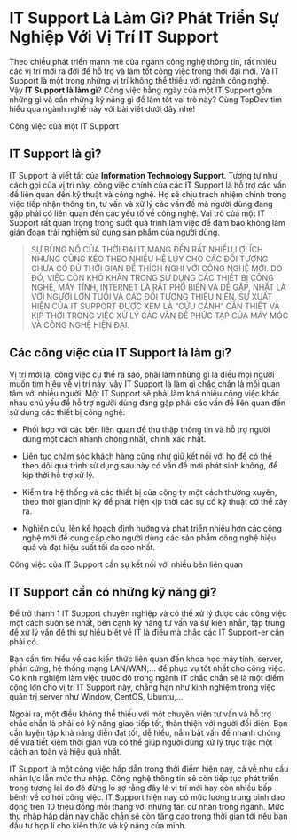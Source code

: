 # IT Support Là Làm Gì? Phát Triển Sự Nghiệp Với Vị Trí IT Support

Theo chiều phát triển mạnh mẽ của ngành công nghệ thông tin, rất nhiều các vị trí mới ra đời để hỗ trợ và làm tốt công việc trong thời đại mới. Và IT Support là một trong những vị trí không thể thiếu với ngành công nghệ. Vậy **IT Support là làm gì**? Công việc hằng ngày của một IT Support gồm những gì và cần những kỹ năng gì để làm tốt vai trò này? Cùng TopDev tìm hiểu qua ngành nghề này với bài viết dưới đây nhé!

Công việc của một IT Support

## IT Support là gì?

IT Support là viết tắt của **Information Technology Support**. Tương tự như cách gọi của vị trí này, công việc chính của các IT Support là hỗ trợ các vấn đề liên quan đến kỹ thuật và công nghệ. Họ sẽ chịu trách nhiệm chính trong việc tiếp nhận thông tin, tư vấn và xử lý các vấn đề mà người dùng đang gặp phải có liên quan đến các yếu tố về công nghệ. Vai trò của một IT Support rất quan trọng trong suốt quá trình làm việc để đảm bảo không làm gián đoạn trải nghiệm sử dụng sản phẩm của người dùng.

> SỰ BÙNG NỔ CỦA THỜI ĐẠI IT MANG ĐẾN RẤT NHIỀU LỢI ÍCH NHƯNG CŨNG KÉO THEO NHIỀU HỆ LỤY CHO CÁC ĐỐI TƯỢNG CHƯA CÓ ĐỦ THỜI GIAN ĐỂ THÍCH NGHI VỚI CÔNG NGHỆ MỚI. DO ĐÓ, VIỆC CÒN KHÓ KHĂN TRONG SỬ DỤNG CÁC THIẾT BỊ CÔNG NGHỆ, MÁY TÍNH, INTERNET LÀ RẤT PHỔ BIẾN VÀ DỄ GẶP, NHẤT LÀ VỚI NGƯỜI LỚN TUỔI VÀ CÁC ĐỐI TƯỢNG THIẾU NIÊN. SỰ XUẤT HIỆN CỦA IT SUPPORT ĐƯỢC XEM LÀ “CỨU CÁNH” CẦN THIẾT VÀ KỊP THỜI TRONG VIỆC XỬ LÝ CÁC VẤN ĐỀ PHỨC TẠP CỦA MÁY MÓC VÀ CÔNG NGHỆ HIỆN ĐẠI.

## Các công việc của IT Support là làm gì?

Vị trí mới lạ, công việc cụ thể ra sao, phải làm những gì là điều mọi người muốn tìm hiểu về vị trí này, vậy IT Support là làm gì chắc chắn là mối quan tâm với nhiều người. Một IT Support sẽ phải làm khá nhiều công việc khác nhau chủ yếu để hỗ trợ người dùng đang gặp phải các vấn đề liên quan đến sử dụng các thiết bị công nghệ:

- Phối hợp với các bên liên quan để thu thập thông tin và hỗ trợ người dùng một cách nhanh chóng nhất, chính xác nhất.
- Liên tục chăm sóc khách hàng cũng như giữ kết nối với họ để có thể theo dõi quá trình sử dụng sau này có vấn đề mới phát sinh không, để kịp thời hỗ trợ xử lý.


- Kiểm tra hệ thống và các thiết bị của công ty một cách thường xuyên, theo thời gian định kỳ để phát hiện kịp thời các sự cố kỹ thuật có thể xảy ra.
- Nghiên cứu, lên kế hoạch định hướng và phát triển nhiều hơn các công nghệ mới để cung cấp cho người dùng các sản phẩm công nghệ hiệu quả và đạt hiệu suất tối đa cao nhất.

Công việc của IT Support cần sự kết nối với nhiều bên liên quan

## IT Support cần có những kỹ năng gì?

Để trở thành 1 IT Support chuyên nghiệp và có thể xử lý được các công việc một cách suôn sẻ nhất, bên cạnh kỹ năng tư vấn và sự kiên nhẫn, tập trung để xử lý vấn đề thì sự hiểu biết về IT là điều mà chắc các IT Support-er cần phải có.

Bạn cần tìm hiểu về các kiến thức liên quan đến khoa học máy tính, server, phần cứng, hệ thống mạng LAN/WAN,… để phục vụ tốt nhất cho công việc. Có kinh nghiệm làm việc trước đó trong ngành IT chắc chắn sẽ là một điểm cộng lớn cho vị trí IT Support này, chẳng hạn như kinh nghiệm trong việc quản trị server như Window, CentOS, Ubuntu,…

Ngoài ra, một điều không thể thiếu với một chuyên viên tư vấn và hỗ trợ chắc chắn là phải có kỹ năng giao tiếp tốt, thân thiện với người đối diện. Bạn cần luyện tập khả năng diễn đạt tốt, dễ hiểu, nắm bắt vấn đề nhanh chóng để vừa tiết kiệm thời gian vừa có thể giúp người dùng xử lý trục trặc một cách an toàn và hiệu quả nhất.

IT Support là một công việc hấp dẫn trong thời điểm hiện nay, cả về nhu cầu nhân lực lẫn mức thu nhập. Công nghệ thông tin sẽ còn tiếp tục phát triển trong tương lai do đó đừng lo sợ rằng đây là vị trí mới hay còn nhiều bấp bênh về cơ hội công việc. IT Support hiện nay có mức lương trung bình dao động trên 10 triệu đồng mỗi tháng với những tân cử nhân trong ngành. Mức thu nhập hấp dẫn này chắc chắn sẽ còn tăng cao trong thời gian tới nếu bạn đầu tư hợp lí cho kiến thức và kỹ năng của mình.

